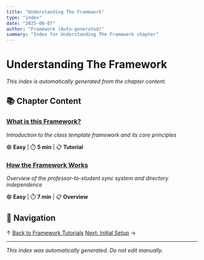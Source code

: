 ```yaml
---
title: "Understanding The Framework"
type: "index"
date: "2025-08-07"
author: "Framework (Auto-generated)"
summary: "Index for Understanding The Framework chapter"
---
```


# Understanding The Framework

*This index is automatically generated from the chapter content.*

## 📚 Chapter Content

### [What is this Framework?](01_what_is_this_framework.md)
*Introduction to the class template framework and its core principles*

🟢 **Easy** | ⏱️ **5 min** | 📋 **Tutorial**

### [How the Framework Works](02_how_it_works_overview.md)
*Overview of the professor-to-student sync system and directory independence*

🟢 **Easy** | ⏱️ **7 min** | 📋 **Overview**

## 🧭 Navigation

↑ [Back to Framework Tutorials](../00_master_index.md)
[Next: Initial Setup](../02_initial_setup/00_index.md) →

---

*This index was automatically generated. Do not edit manually.*